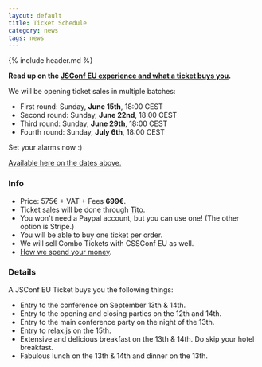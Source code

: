 ```yaml
---
layout: default
title: Ticket Schedule
category: news
tags: news
---
```


{% include header.md %}

**Read up on the [JSConf EU experience and what a ticket buys you](/why/ "WHY JSConf EU").**

We will be opening ticket sales in multiple batches:

- First round: Sunday, **June 15th**, 18:00 CEST
- Second round: Sunday, **June 22nd**, 18:00 CEST
- Third round: Sunday, **June 29th**, 18:00 CEST
- Fourth round: Sunday, **July 6th**, 18:00 CEST

Set your alarms now :)

[Available here on the dates above.](https://tito.io/jsconfeu/jsconf-eu-2014)

### Info

- Price: 575€ + VAT + Fees **699€**.
- Ticket sales will be done through [Tito](https://tito.io/jsconfeu/jsconf-eu-2014).
- You won't need a Paypal account, but you can use one! (The other option is Stripe.)
- You will be able to buy one ticket per order.
- We will sell Combo Tickets with CSSConf EU as well.
- [How we spend your money](http://2013.jsconf.eu/news/2013/06/15/how-we-spend-your-money.html).

### Details

A JSConf EU Ticket buys you the following things:

- Entry to the conference on September 13th & 14th.
- Entry to the opening and closing parties on the 12th and 14th.
- Entry to the main conference party on the night of the 13th.
- Entry to relax.js on the 15th.
- Extensive and delicious breakfast on the 13th & 14th. Do skip your
hotel breakfast.
- Fabulous lunch on the 13th & 14th and dinner on the 13th.
